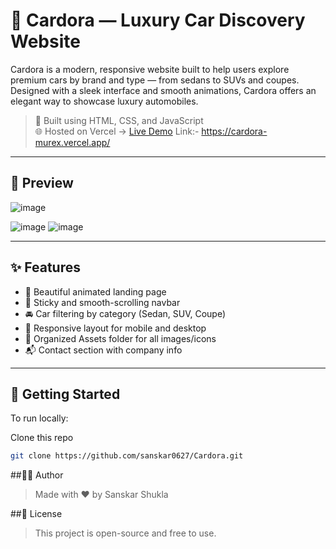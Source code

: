 # 🚗 Cardora — Luxury Car Discovery Website

Cardora is a modern, responsive website built to help users explore premium cars by brand and type — from sedans to SUVs and coupes. Designed with a sleek interface and smooth animations, Cardora offers an elegant way to showcase luxury automobiles.

> 🔧 Built using HTML, CSS, and JavaScript  
> 🌐 Hosted on Vercel → [Live Demo](https://cardora-murex.vercel.app)
> Link:- https://cardora-murex.vercel.app/

---

## 📸 Preview

![image](https://github.com/user-attachments/assets/4763b834-edea-4b63-81b4-d880f08db548)

![image](https://github.com/user-attachments/assets/538efb7b-4993-418a-9784-1d2788d871f9)
![image](https://github.com/user-attachments/assets/fb9f973b-b895-4c4c-8780-fb8a00aa75e2)


---

## ✨ Features

- 🏁 Beautiful animated landing page
- 🧭 Sticky and smooth-scrolling navbar
- 🚘 Car filtering by category (Sedan, SUV, Coupe)
- 📱 Responsive layout for mobile and desktop
- 📂 Organized Assets folder for all images/icons
- 📬 Contact section with company info

---

## 🚀 Getting Started

To run locally:

 Clone this repo
   ```bash
   git clone https://github.com/sanskar0627/Cardora.git
   ```
##👨‍💻 Author
>Made with ❤️ by Sanskar Shukla

##📃 License
>This project is open-source and free to use.
